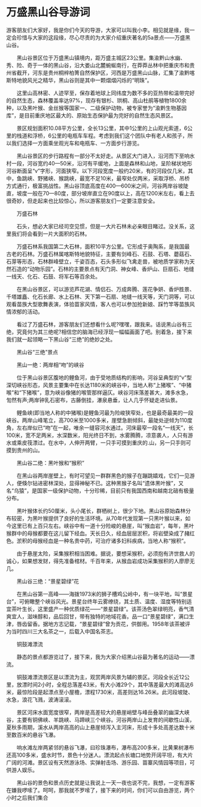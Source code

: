 # 万盛黑山谷导游词
游客朋友们大家好，我是你们今天的导游，大家可以叫我小李。相见就是缘，我一定会珍惜与大家的这段缘，尽心尽责的为大家介绍重庆著名的5a景点——万盛黑山谷。

　　黑山谷景区位于万盛黑山镇境内，距万盛主城区23公里。集渝黔山水幽、秀、险、奇于一体的黑山谷，沿大娄山北麓蜿蜒南行，在莽莽丛林中把重庆市和贵州省截开，河东是贵州桐梓柏箐自然保护区，河西是万盛黑山山脉，汇集了渝黔喀斯特地貌风光之精华，黑山谷则是其中一颗熠熠闪烁的“明珠”。

　　这里山高林密、人迹罕至，保存着地球上同纬度为数不多的亚热带和温带完好的自然生态，森林覆盖率达97%，现存有银杉、珙桐、高山杜鹃等植物1800余种，以及黑叶猴、金丝猴等国家一、二级保护动物，被专家誉为“渝黔生物基因库”，是目前重庆地区最大的、原始生态保护最为完好的自然生态风景区。

　　景区规划面积10.08平方公里，全长13公里，其中1公里的上山观光索道，6公里的栈道和浮桥，6公里的电瓶车车程。考虑到我们这个团队中有老人和孩子，所以我们选择一方面乘坐观光车和电瓶车、一方面步行游览。

　　黑山谷景区的步行路程有一部分不太好走。从景区大门进入，沿河而下至响水村一段，河谷宽约40—50米，沿河有平缓地，上面是森林和山地，呈阶梯状地形河谷断面呈“v”字形，河面狭窄。以下河段宽度一般约20米，有的河段仅几米，其中，鱼跳峡、野猪峡、猴跳峡，最宽不足10米，最窄处仅两米，采取浮桥、吊桥方式通行，极富挑战性。黑山谷顶底高度在400—600米之间，河谷两岸谷坡陡直，坡度一般在70—80度，部分坡岸直立在90度以上，高在1200米左右，看上去很奇妙，但走起来也比较惊心，所以游客朋友们一定要注意安全。

　　万盛石林

　　石头，想必大家已经司空见惯，但是一大片石林未必亲眼目睹过。没关系，这里我们将会看到一片大面积的石林。

　　万盛石林系我国第二大石林，面积10平方公里。它形成于奥陶系，是我国最古老的石林。万盛石林属喀斯特地貌特征，主要有剑峰石、石鼓、石塔、蘑菇石、石芽等形态，石林群峰壁立，千姿百态，石头多形似飞禽走兽，被地质学家称为天然石造的“动物乐园”。石林的主要景点有天门洞、神女峰、香炉山、巨扇石、地缝一线天、化石、石鼓、将军石等百余处。

　　在黑山谷景区，可以游览芦花湖、情侣石、万成奔腾、莲花争妍、香炉胜景、千塔雄矗、化石长廊、水上石林、天下第一石扇、地缝一线天等，天门洞等，可以观看苗族大型歌舞表演，体验苗家风情，客人也可以参加抢新娘、踩竹竿等苗族风情浓郁的活动。

　　看过了万盛石林，游客朋友们还想看什么呢?嘿嘿，跟我来。话说黑山谷有三绝，究竟何为其三绝呢?相信您的脑海已经浮现一幅幅画面了吧。别着急，接下来我们就一起领略一下黑山谷“三绝”的绝妙之处。

　　黑山谷“三绝”景点

　　黑山一绝：两岸相“吻”的峡谷

　　位于黑山谷景区腹地的鲤鱼河，由于受地质结构的影响，河谷呈典型的“v”型深切峡谷形态，风景主要集中在长达1180米的峡谷中，当地人称“上猪喉”、“中猪喉”和“下猪喉”，意为峡谷像猪的喉管那样逼仄。峡谷河床落差甚大，滩多水急，訇然有声;两岸钟乳石密布，古藤倒挂，瀑泉悬垂，让人几乎怀疑走进仙景。

　　鲤鱼峡(即当地人称的中猪喉)是鲤鱼河最为险峻狭窄处，也是最奇最美的一段峡谷。两岸山峰笔立，高700米至1000多米，崖壁急剧倾斜，最陡处逆倾为110度角，左右岸似已“吻”在一起，唯余一缝容河水通过。河床最窄一段名“一线天”，长100米，宽不足两米，水深数米，阳光终日不到，水雾腾腾，凉意袭人，人只有游水或乘皮筏漂过。在水中，人伸开两臂，一只手可摸到重庆的.山，另一只手则可摸到贵州的山。

　　黑山谷二绝：黑叶猴和“猴积”

　　在黑山谷两岸崖壁上，有时可望见一群群黑色的猴子在蹦跳嬉戏，它们一见游人，便倏尔钻进密林深处，显得神秘不已。这种黑猴子名叫“遗体黑叶猴”，又名“乌猿”，是国家一级保护动物，十分珍稀，目前只有我国西南和越南北碚有极量分布。

　　黑叶猴体长约50厘米，头小尾长，群栖树上，很少下地。黑山谷原始森林分布较密，为黑叶猴提供了良好的生活环境。从70年代发现第一只黑叶猴以来，如今这里已有上百只左右。峡谷中有一道十分险峻的悬崖，叫“猴血岩”，每年，黑叶猴群中的母猴都要在这儿留下经血。天长日久，经血层层淤积，将岩壁染成了赭红色。淤积的母猴经血是一种名贵中药，可治疗诸多妇科疾病，当地人称“猴积”。

　　由于悬崖太险，采集猴积相当困难。据说，要想采猴积，必须抱有济世救人的诚心，如果想发财，得先准备棺材。千百年来，从猴血岩成功采集猴积的人廖廖无几。

　　黑山谷三绝：“景星碧绿”花

　　在黑山谷第一高峰——海拨1973米的狮子槽鸡公岭中，有一块平地，叫“景星台”，可俯瞰整个峡谷风光。景星台终年云雾缭绕，其土质、温度、湿度等特别适宜茶叶生长，这里盛产一种优质绿花——“景星碧绿”。该茶汤色翠绿明亮，香气清爽宜人，滋味醇和，品后回甘，带有独特的地域花香。品一口“景星碧绿”，满口生津，唇齿留香。据地方志记载，“景星碧绿”曾为贡花，供御用。1958年该茶被评为当时四川三大名茶之一，后载入中国名茶志。

　　铜鼓滩漂流

　　静态的景点都游览过了，接下来，我为大家介绍黑山谷最为著名的运动——漂流。

　　铜鼓滩漂流景区是以漂流为主，观赏两岸风景为辅的景区。河段全长近12公里，放漂时间2小时，全程总落差43米，有大小滩29个，其中落差最大的滩高达6米，最惊险段是起漂点至小屋檐，漂程1730米，高差则达16.26米。此河段坡陡、水急，浪花飞溅，波涛滚滚。

　　景区河床水面宽度很窄，两岸是高差较大的悬崖峭壁与峰岳叠翠的幽深大峡谷，主要有铜佛峡、羊跳峡、马蹄峡三个峡谷。河谷两岸山上发育的间歇性山溪，夏秋多雨期，溪水从两岸高高的山上悬崖倾泻入主河床，形成十多处高差达数十米至数百米的悬谷飞瀑。

　　响水滩左岸两紧邻的悬谷飞瀑，曰珍珠瀑布，瀑布高200多米，比黄果树瀑布还高100多米，盛水时节，景色十分迷人。漂流起点长塘口地势开阔平坦，有大片广阔的河滩。景区设有天然游泳场、实弹射击场、游乐园、苗寨风情园等项目，可供游人娱乐。

　　黑山谷的景色和景点历史就是让我说上一天一夜也说不完，我想，一定有游客在嫌我啰嗦了。呵呵，那我就不罗嗦了，接下来的时间，你们可以自由游览，两个小时之后我们集合